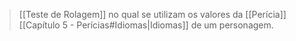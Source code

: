 > [[Teste de Rolagem]] no qual se utilizam os valores da [[Perícia]] [[Capítulo 5 - Perícias#Idiomas|Idiomas]] de um personagem.